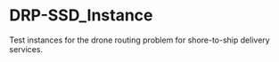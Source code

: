 # DRP-SSD_Instance
Test instances for the drone routing problem for shore-to-ship delivery services.
